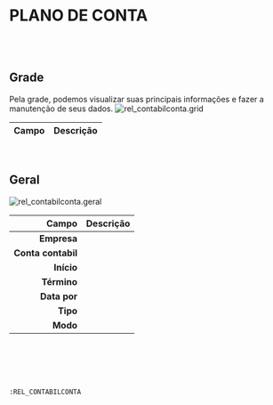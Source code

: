 # PLANO DE CONTA
<br>
<br>

## Grade
Pela grade, podemos visualizar suas principais informações e fazer a manutenção de seus dados.
![rel_contabilconta.grid](https://raw.githubusercontent.com/netforcews/docs-erp/master/geral/imagens/rel_contabilconta.grid.png)

Campo | Descrição
--:|---
<br>

## Geral
![rel_contabilconta.geral](https://raw.githubusercontent.com/netforcews/docs-erp/master/geral/imagens/rel_contabilconta.geral.png)

Campo | Descrição
--:|---
**Empresa** | 
**Conta contabil** | 
**Início** | 
**Término** | 
**Data por** | 
**Tipo** | 
**Modo** | 
<br>
<br>
<br>
<br>

```:REL_CONTABILCONTA```
